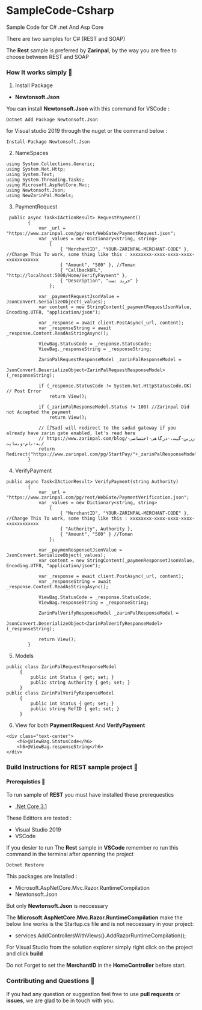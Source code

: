 # SampleCode-Csharp
Sample Code for C# .net And Asp Core

There are two samples for C# (REST and SOAP)

The __Rest__ sample is preferred by __Zarinpal__, by the way you are free to choose between REST and SOAP

### How It works simply :bicyclist:
1. Install Package

* __Newtonsoft.Json__

You can install __Newtonsoft.Json__ with this command 
for VSCode :
```
Dotnet Add Package Newtonsoft.Json
```
for Visual studio 2019 through the nuget or the command below :
```
Install-Package Newtonsoft.Json
```
2. NameSpaces
```
using System.Collections.Generic;
using System.Net.Http;
using System.Text;
using System.Threading.Tasks;
using Microsoft.AspNetCore.Mvc;
using Newtonsoft.Json;
using NewZarinPal.Models;
```

3. PaymentRequest 
```
 public async Task<IActionResult> RequestPayment()
        {
            var _url = "https://www.zarinpal.com/pg/rest/WebGate/PaymentRequest.json";
            var _values = new Dictionary<string, string>
                {
                    { "MerchantID", "YOUR-ZARINPAL-MERCHANT-CODE" }, //Change This To work, some thing like this : xxxxxxxx-xxxx-xxxx-xxxx-xxxxxxxxxxxx
                    { "Amount", "500" }, //Toman
                    { "CallbackURL", "http://localhost:5000/Home/VerifyPayment" },
                    { "Description", "خرید تست" }
                };

            var _paymentRequestJsonValue = JsonConvert.SerializeObject(_values);
            var content = new StringContent(_paymentRequestJsonValue, Encoding.UTF8, "application/json");

            var _response = await client.PostAsync(_url, content);
            var _responseString = await _response.Content.ReadAsStringAsync();

            ViewBag.StatusCode = _response.StatusCode;
            ViewBag._responseString = _responseString;

            ZarinPalRequestResponseModel _zarinPalResponseModel =
             JsonConvert.DeserializeObject<ZarinPalRequestResponseModel>(_responseString);

            if (_response.StatusCode != System.Net.HttpStatusCode.OK) // Post Error
                return View();

            if (_zarinPalResponseModel.Status != 100) //Zarinpal Did not Accepted the payment
                return View();

            // [/ُSad] will redirect to the sadad gateway if you already have zarin gate enabled, let's read here
            // https://www.zarinpal.com/blog/زرین-گیت،-درگاهی-اختصاصی-به-نام-وبسایت/
            return Redirect("https://www.zarinpal.com/pg/StartPay/"+_zarinPalResponseModel.Authority/*+"/Sad"*/); 
        }
```
4. VerifyPayment
```
public async Task<IActionResult> VerifyPayment(string Authority)
        {
            var _url = "https://www.zarinpal.com/pg/rest/WebGate/PaymentVerification.json";
            var _values = new Dictionary<string, string>
                {
                    { "MerchantID", "YOUR-ZARINPAL-MERCHANT-CODE" }, //Change This To work, some thing like this : xxxxxxxx-xxxx-xxxx-xxxx-xxxxxxxxxxxx
                    { "Authority", Authority },
                    { "Amount", "500" } //Toman
                };

            var _paymenResponsetJsonValue = JsonConvert.SerializeObject(_values);
            var content = new StringContent(_paymenResponsetJsonValue, Encoding.UTF8, "application/json");

            var _response = await client.PostAsync(_url, content);
            var _responseString = await _response.Content.ReadAsStringAsync();

            ViewBag.StatusCode = _response.StatusCode;
            ViewBag.responseString = _responseString;

            ZarinPalVerifyResponseModel _zarinPalResponseModel =
             JsonConvert.DeserializeObject<ZarinPalVerifyResponseModel>(_responseString);

            return View();
        }
```
5. Models
```
public class ZarinPalRequestResponseModel
     {
         public int Status { get; set; }
         public string Authority { get; set; }
     }
public class ZarinPalVerifyResponseModel
     {
         public int Status { get; set; }
         public string RefID { get; set; }
     }
```
6. View for both __PaymentRequest__ And __VerifyPayment__
```
<div class="text-center">
    <h6>@ViewBag.StatusCode</h6>
    <h6>@ViewBag.responseString</h6>
</div>
```
### Build Instructions for REST sample project :hammer:

#### Prerequistics :page_with_curl:
To run sample of __REST__ you must have installed these prerequestics

* [.Net Core 3.1](https://dotnet.microsoft.com/download)

These Edittors are tested : 
* Visual Studio 2019
* VSCode

If you desier to run The __Rest__ sample in __VSCode__ remember ro run this command in the terminal after openning the project
```
Dotnet Restore
```
This packages are Installed :
* Microsoft.AspNetCore.Mvc.Razor.RuntimeCompilation
* Newtonsoft.Json

But only __Newtonsoft.Json__ is neccessary

The __Microsoft.AspNetCore.Mvc.Razor.RuntimeCompilation__ make the below line works is the Startup.cs file and is not neccessary in your project:
* services.AddControllersWithViews().AddRazorRuntimeCompilation();

For Visual Studio from the solution explorer simply right click on the project and click __build__

Do not Forget to set the __MerchantID__ in the __HomeController__ before start.

### Contributing and Questions :two_men_holding_hands:

If you had any question or suggestion feel free to use __pull requests__ or __issues__, we are glad to be in touch with you.
